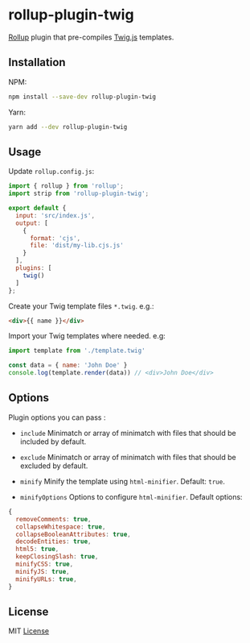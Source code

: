 # rollup-plugin-twig

[Rollup](https://github.com/rollup/rollup) plugin that pre-compiles [Twig.js](https://github.com/twigjs/twig.js) templates.

## Installation

NPM:
```sh
npm install --save-dev rollup-plugin-twig
```

Yarn:
```sh
yarn add --dev rollup-plugin-twig
```

## Usage

Update `rollup.config.js`:
```js
import { rollup } from 'rollup';
import strip from 'rollup-plugin-twig';

export default {
  input: 'src/index.js',
  output: [
    {
      format: 'cjs',
      file: 'dist/my-lib.cjs.js'
    }
  ],
  plugins: [
    twig()
  ]
};
```

Create your Twig template files `*.twig`. e.g.:

```html
<div>{{ name }}</div>
```

Import your Twig templates where needed. e.g:

```js
import template from './template.twig'

const data = { name: 'John Doe' }
console.log(template.render(data)) // <div>John Doe</div>
```

## Options

Plugin options you can pass :

* `include`
Minimatch or array of minimatch with files that should be included by default.

* `exclude`
Minimatch or array of minimatch with files that should be excluded by default.
* `minify`
Minify the template using `html-minifier`. Default: `true`.

* `minifyOptions`
Options to configure `html-minifier`.
Default options:
```js
{
  removeComments: true,
  collapseWhitespace: true,
  collapseBooleanAttributes: true,
  decodeEntities: true,
  html5: true,
  keepClosingSlash: true,
  minifyCSS: true,
  minifyJS: true,
  minifyURLs: true,
}
```

## License

MIT [License](LICENSE.md)
